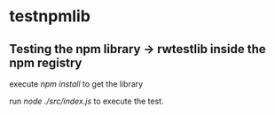 # testnpmlib
## Testing the npm library -> rwtestlib inside the npm registry

execute *npm install* to get the library

run *node ./src/index.js* to execute the test.
